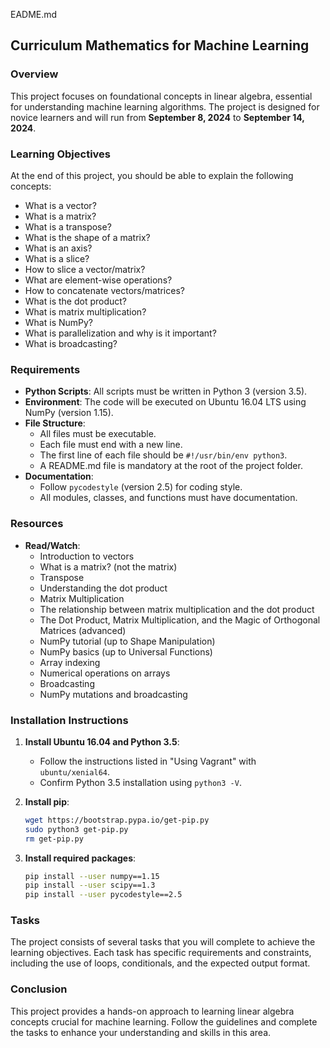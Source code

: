 EADME.md

## Curriculum Mathematics for Machine Learning

### Overview
This project focuses on foundational concepts in linear algebra, essential for understanding machine learning algorithms. The project is designed for novice learners and will run from **September 8, 2024** to **September 14, 2024**.

### Learning Objectives
At the end of this project, you should be able to explain the following concepts:

- What is a vector?
- What is a matrix?
- What is a transpose?
- What is the shape of a matrix?
- What is an axis?
- What is a slice?
- How to slice a vector/matrix?
- What are element-wise operations?
- How to concatenate vectors/matrices?
- What is the dot product?
- What is matrix multiplication?
- What is NumPy?
- What is parallelization and why is it important?
- What is broadcasting?

### Requirements
- **Python Scripts**: All scripts must be written in Python 3 (version 3.5).
- **Environment**: The code will be executed on Ubuntu 16.04 LTS using NumPy (version 1.15).
- **File Structure**: 
  - All files must be executable.
  - Each file must end with a new line.
  - The first line of each file should be `#!/usr/bin/env python3`.
  - A README.md file is mandatory at the root of the project folder.
- **Documentation**: 
  - Follow `pycodestyle` (version 2.5) for coding style.
  - All modules, classes, and functions must have documentation.

### Resources
- **Read/Watch**:
  - Introduction to vectors
  - What is a matrix? (not the matrix)
  - Transpose
  - Understanding the dot product
  - Matrix Multiplication
  - The relationship between matrix multiplication and the dot product
  - The Dot Product, Matrix Multiplication, and the Magic of Orthogonal Matrices (advanced)
  - NumPy tutorial (up to Shape Manipulation)
  - NumPy basics (up to Universal Functions)
  - Array indexing
  - Numerical operations on arrays
  - Broadcasting
  - NumPy mutations and broadcasting

### Installation Instructions
1. **Install Ubuntu 16.04 and Python 3.5**:
   - Follow the instructions listed in "Using Vagrant" with `ubuntu/xenial64`.
   - Confirm Python 3.5 installation using `python3 -V`.

2. **Install pip**:
   ```bash
   wget https://bootstrap.pypa.io/get-pip.py
   sudo python3 get-pip.py
   rm get-pip.py
   ```

3. **Install required packages**:
   ```bash
   pip install --user numpy==1.15
   pip install --user scipy==1.3
   pip install --user pycodestyle==2.5
   ```

### Tasks
The project consists of several tasks that you will complete to achieve the learning objectives. Each task has specific requirements and constraints, including the use of loops, conditionals, and the expected output format.

### Conclusion
This project provides a hands-on approach to learning linear algebra concepts crucial for machine learning. Follow the guidelines and complete the tasks to enhance your understanding and skills in this area.

